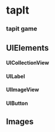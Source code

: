 # tapIt

### tapit game

## UIElements

#### UICollectionView
#### UILabel
#### UIImageView
#### UIButton

## Images


